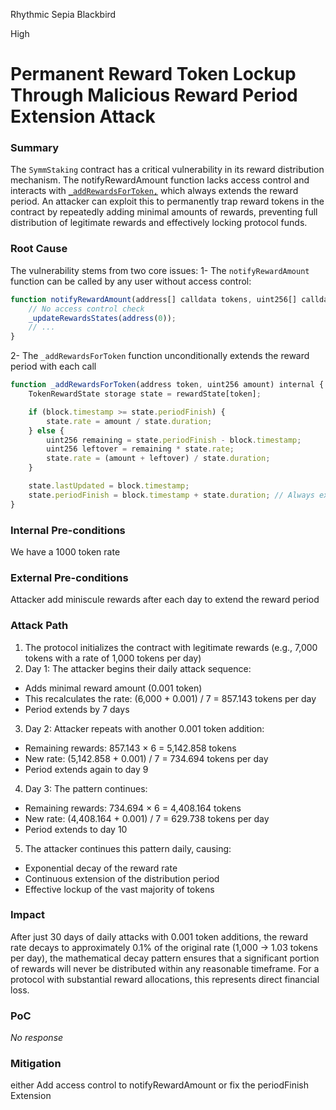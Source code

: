 Rhythmic Sepia Blackbird

High

# Permanent Reward Token Lockup Through Malicious Reward Period Extension Attack

### Summary

The `SymmStaking` contract has a critical vulnerability in its reward distribution mechanism. The notifyRewardAmount function lacks access control and interacts with [`_addRewardsForToken,`](https://github.com/sherlock-audit/2025-03-symm-io-stacking/blob/main/token/contracts/staking/SymmStaking.sol#L378) which always extends the reward period. An attacker can exploit this to permanently trap reward tokens in the contract by repeatedly adding minimal amounts of rewards, preventing full distribution of legitimate rewards and effectively locking protocol funds.


### Root Cause

The vulnerability stems from two core issues:
1- The `notifyRewardAmount` function can be called by any user without access control:
```javascript
function notifyRewardAmount(address[] calldata tokens, uint256[] calldata amounts) external nonReentrant whenNotPaused {
    // No access control check
    _updateRewardsStates(address(0));
    // ...
}
```
2- The `_addRewardsForToken` function unconditionally extends the reward period with each call

```javascript
function _addRewardsForToken(address token, uint256 amount) internal {
    TokenRewardState storage state = rewardState[token];

    if (block.timestamp >= state.periodFinish) {
        state.rate = amount / state.duration;
    } else {
        uint256 remaining = state.periodFinish - block.timestamp;
        uint256 leftover = remaining * state.rate;
        state.rate = (amount + leftover) / state.duration;
    }

    state.lastUpdated = block.timestamp;
    state.periodFinish = block.timestamp + state.duration; // Always extends by full duration
}
```

### Internal Pre-conditions

We have a 1000 token rate

### External Pre-conditions

Attacker add miniscule rewards after each day to extend the reward period 

### Attack Path

1. The protocol initializes the contract with legitimate rewards (e.g., 7,000 tokens with a rate of 1,000 tokens per day)
2. Day 1: The attacker begins their daily attack sequence:

- Adds minimal reward amount (0.001 token)
- This recalculates the rate: (6,000 + 0.001) / 7 = 857.143 tokens per day
- Period extends by 7 days


3. Day 2: Attacker repeats with another 0.001 token addition:

- Remaining rewards: 857.143 × 6 = 5,142.858 tokens
- New rate: (5,142.858 + 0.001) / 7 = 734.694 tokens per day
- Period extends again to day 9


4. Day 3: The pattern continues:

- Remaining rewards: 734.694 × 6 = 4,408.164 tokens
- New rate: (4,408.164 + 0.001) / 7 = 629.738 tokens per day
- Period extends to day 10


5. The attacker continues this pattern daily, causing:

- Exponential decay of the reward rate
- Continuous extension of the distribution period
- Effective lockup of the vast majority of tokens

### Impact

After just 30 days of daily attacks with 0.001 token additions, the reward rate decays to approximately 0.1% of the original rate (1,000 → 1.03 tokens per day), the mathematical decay pattern ensures that a significant portion of rewards will never be distributed within any reasonable timeframe. For a protocol with substantial reward allocations, this represents direct financial loss.

### PoC

_No response_

### Mitigation

either Add access control to notifyRewardAmount or fix the periodFinish Extension